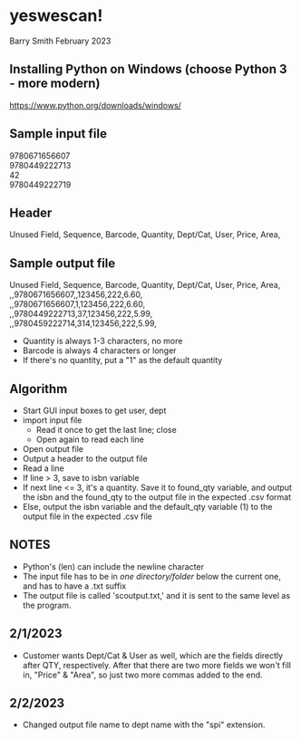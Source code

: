 # yeswescan! 
Barry Smith February 2023 

## Installing Python on Windows (choose Python 3 - more modern)

<https://www.python.org/downloads/windows/>

## Sample input file  
9780671656607  
9780449222713  
42  
9780449222719  

## Header

Unused Field, Sequence, Barcode, Quantity, Dept/Cat, User, Price, Area,  

## Sample output file

Unused Field, Sequence, Barcode, Quantity, Dept/Cat, User, Price, Area,  
,,9780671656607,,123456,222,6.60,  
,,9780671656607,1,123456,222,6.60,  
,,9780449222713,37,123456,222,5.99,  
,,9780459222714,314,123456,222,5.99,  

- Quantity is always 1-3 characters, no more
- Barcode is always 4 characters or longer
- If there's no quantity, put a "1" as the default quantity

## Algorithm 
- Start GUI input boxes to get user, dept 
- import input file
    - Read it once to get the last line; close
    - Open again to read each line 
- Open output file
- Output a header to the output file 
- Read a line
- If line > 3, save to isbn variable
- If next line <= 3, it's a quantity. Save it to found_qty variable, and output the isbn and the found_qty to the output file in the expected .csv format
- Else, output the isbn variable and the default_qty variable (1) to the output file in the expected .csv file

## NOTES
- Python's (len) can include the newline character
- The input file has to be in *one directory/folder* below the current one, and has to have a .txt suffix 
- The output file is called 'scoutput.txt,' and it is sent to the same level as the program. 
## 2/1/2023
- Customer wants Dept/Cat & User as well, which are the fields directly after QTY, respectively. After that there are two more fields we won't fill in, "Price" & "Area", so just two more commas added to the end.  

## 2/2/2023
- Changed output file name to dept name with the "spi" extension.  
